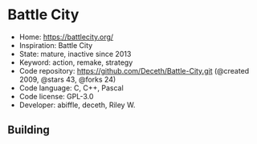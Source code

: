 # Battle City

- Home: https://battlecity.org/
- Inspiration: Battle City
- State: mature, inactive since 2013
- Keyword: action, remake, strategy
- Code repository: https://github.com/Deceth/Battle-City.git (@created 2009, @stars 43, @forks 24)
- Code language: C, C++, Pascal
- Code license: GPL-3.0
- Developer: abiffle, deceth, Riley W.

## Building
